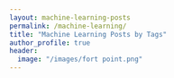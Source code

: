 ```yaml
---
layout: machine-learning-posts
permalink: /machine-learning/
title: "Machine Learning Posts by Tags"
author_profile: true
header:
  image: "/images/fort point.png"
---
```

